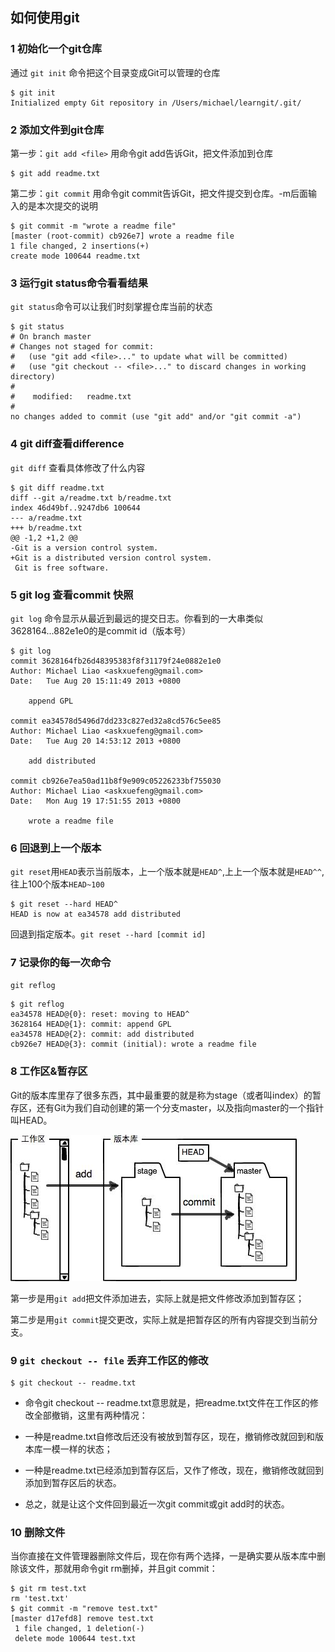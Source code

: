 ## 如何使用git ##

### 1 初始化一个git仓库 ###

通过 `git init` 命令把这个目录变成Git可以管理的仓库

	$ git init
	Initialized empty Git repository in /Users/michael/learngit/.git/

### 2 添加文件到git仓库 ###

第一步：`git add <file>`
用命令git add告诉Git，把文件添加到仓库

	$ git add readme.txt

第二步：`git commit`
用命令git commit告诉Git，把文件提交到仓库。-m后面输入的是本次提交的说明

	$ git commit -m "wrote a readme file"
	[master (root-commit) cb926e7] wrote a readme file
 	1 file changed, 2 insertions(+)
 	create mode 100644 readme.txt

### 3 运行git status命令看看结果

`git status`命令可以让我们时刻掌握仓库当前的状态

	$ git status
	# On branch master
	# Changes not staged for commit:
	#   (use "git add <file>..." to update what will be committed)
	#   (use "git checkout -- <file>..." to discard changes in working directory)
	#
	#    modified:   readme.txt
	#
	no changes added to commit (use "git add" and/or "git commit -a")

### 4 git diff查看difference

`git diff` 查看具体修改了什么内容

	$ git diff readme.txt 
	diff --git a/readme.txt b/readme.txt
	index 46d49bf..9247db6 100644
	--- a/readme.txt
	+++ b/readme.txt
	@@ -1,2 +1,2 @@
	-Git is a version control system.
	+Git is a distributed version control system.
	 Git is free software.

### 5 git log 查看commit 快照

`git log` 命令显示从最近到最远的提交日志。你看到的一大串类似3628164...882e1e0的是commit id（版本号）

	$ git log
	commit 3628164fb26d48395383f8f31179f24e0882e1e0
	Author: Michael Liao <askxuefeng@gmail.com>
	Date:   Tue Aug 20 15:11:49 2013 +0800
	
	    append GPL
	
	commit ea34578d5496d7dd233c827ed32a8cd576c5ee85
	Author: Michael Liao <askxuefeng@gmail.com>
	Date:   Tue Aug 20 14:53:12 2013 +0800
	
	    add distributed
	
	commit cb926e7ea50ad11b8f9e909c05226233bf755030
	Author: Michael Liao <askxuefeng@gmail.com>
	Date:   Mon Aug 19 17:51:55 2013 +0800
	
	    wrote a readme file

### 6 回退到上一个版本

`git reset`用`HEAD`表示当前版本，上一个版本就是`HEAD^`,上上一个版本就是`HEAD^^`,往上100个版本`HEAD~100`

	$ git reset --hard HEAD^
	HEAD is now at ea34578 add distributed

回退到指定版本。`git reset --hard [commit id]`

### 7 记录你的每一次命令

`git reflog`

	$ git reflog
	ea34578 HEAD@{0}: reset: moving to HEAD^
	3628164 HEAD@{1}: commit: append GPL
	ea34578 HEAD@{2}: commit: add distributed
	cb926e7 HEAD@{3}: commit (initial): wrote a readme file

### 8 工作区&暂存区

Git的版本库里存了很多东西，其中最重要的就是称为stage（或者叫index）的暂存区，还有Git为我们自动创建的第一个分支master，以及指向master的一个指针叫HEAD。

![](images/0.jpg)

第一步是用`git add`把文件添加进去，实际上就是把文件修改添加到暂存区；

第二步是用`git commit`提交更改，实际上就是把暂存区的所有内容提交到当前分支。

### 9 `git checkout -- file` 丢弃工作区的修改

	$ git checkout -- readme.txt

* 命令git checkout -- readme.txt意思就是，把readme.txt文件在工作区的修改全部撤销，这里有两种情况：

* 一种是readme.txt自修改后还没有被放到暂存区，现在，撤销修改就回到和版本库一模一样的状态；

* 一种是readme.txt已经添加到暂存区后，又作了修改，现在，撤销修改就回到添加到暂存区后的状态。

* 总之，就是让这个文件回到最近一次git commit或git add时的状态。

### 10 删除文件

当你直接在文件管理器删除文件后，现在你有两个选择，一是确实要从版本库中删除该文件，那就用命令git rm删掉，并且git commit：

	$ git rm test.txt
	rm 'test.txt'
	$ git commit -m "remove test.txt"
	[master d17efd8] remove test.txt
	 1 file changed, 1 deletion(-)
	 delete mode 100644 test.txt
